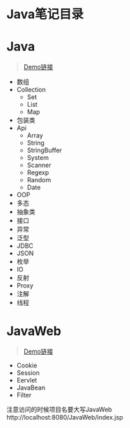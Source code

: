 # Java笔记目录

# Java
> [Demo链接](https://github.com/ueumd/JavaSeWeb/tree/master/src/main/java/com/daysun/javase)

- 数组
- Collection
  - Set
  - List
  - Map
- 包装类
- Api
  - Array
  - String
  - StringBuffer
  - System
  - Scanner
  - Regexp
  - Random
  - Date
- OOP
- 多态
- 抽象类
- 接口
- 异常
- 泛型 
- JDBC
- JSON
- 枚举
- IO
- 反射
- Proxy
- 注解
- 线程

# JavaWeb
> [Demo链接](https://github.com/ueumd/JavaSeWeb/tree/master/src/main/java/com/daysun/javaweb)

- Cookie
- Session
- Eervlet
- JavaBean
- Filter

注意访问的时候项目名要大写JavaWeb
http://localhost:8080/JavaWeb/index.jsp

